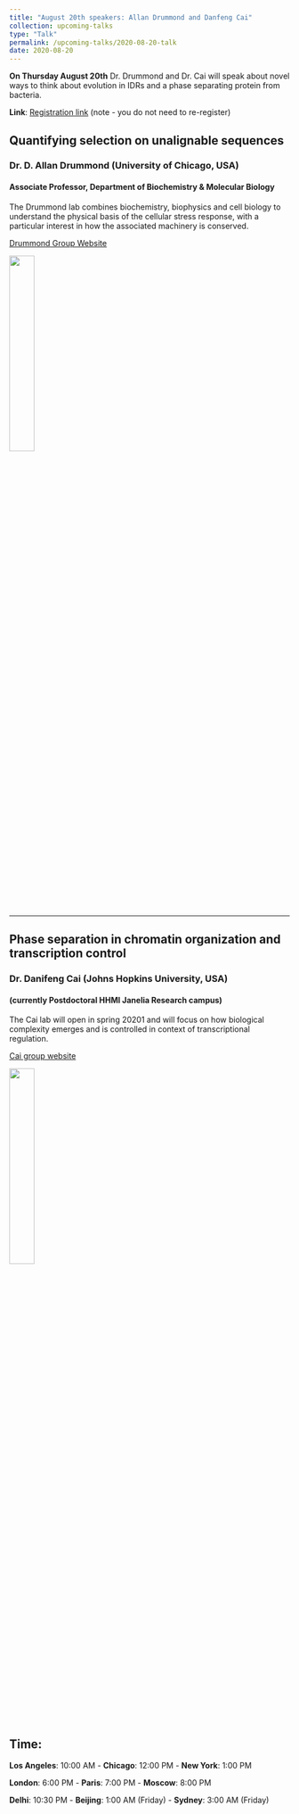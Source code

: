 ```yaml
---
title: "August 20th speakers: Allan Drummond and Danfeng Cai"
collection: upcoming-talks
type: "Talk"
permalink: /upcoming-talks/2020-08-20-talk
date: 2020-08-20
---
```


**On Thursday August 20th** Dr. Drummond and Dr. Cai will speak about novel ways to think about evolution in IDRs and a phase separating protein from bacteria.


**Link**: [Registration link](https://forms.gle/eGgFFj7Tx3wAB2qh9) (note - you do not need to re-register)

## Quantifying selection on unalignable sequences

### Dr. D. Allan Drummond (University of Chicago, USA)

#### Associate Professor, Department of Biochemistry & Molecular Biology
The Drummond lab combines biochemistry, biophysics and cell biology to understand the physical basis of the cellular stress response, with a particular interest in how the associated machinery is conserved.

[Drummond Group Website](https://drummondlab.org/)

<img src="{{site.baseurl}}/images/speakers/2020/drummond.png" width="30%">


---

## Phase separation in chromatin organization and transcription control

### Dr. Danifeng Cai (Johns Hopkins University, USA)

#### (currently Postdoctoral HHMI Janelia Research campus)
The Cai lab will open in spring 20201 and will focus on how biological complexity emerges and is controlled in context of transcriptional regulation.

[Cai group website](https://cai-lab.net/)

<img src="{{site.baseurl}}/images/speakers/2020/cai.jpg" width="30%">


## Time:
**Los Angeles**: 10:00 AM - **Chicago**: 12:00 PM  - **New York**: 1:00 PM 

**London**: 6:00 PM - **Paris**: 7:00 PM - **Moscow**: 8:00 PM 

**Delhi**: 10:30 PM - **Beijing**: 1:00 AM (Friday)  - **Sydney**: 3:00 AM (Friday)




